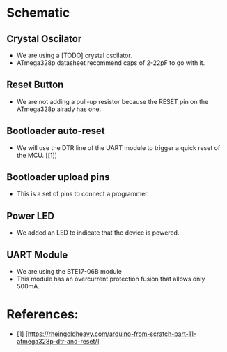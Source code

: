 # Schematic
## Crystal Oscilator
* We are using a [TODO] crystal oscilator.
* ATmega328p datasheet recommend caps of 2-22pF to go with it.

## Reset Button
* We are not adding a pull-up resistor because the RESET pin on the ATmega328p alrady has one.

## Bootloader auto-reset
* We will use the DTR line of the UART module to trigger a quick reset of the MCU. [[1]]

## Bootloader upload pins
* This is a set of pins to connect a programmer.

## Power LED
* We added an LED to indicate that the device is powered.

## UART Module
* We are using the BTE17-06B module
* This module has an overcurrent protection fusion that allows only 500mA.

# References:
* <a id="1">[1]</a> [https://rheingoldheavy.com/arduino-from-scratch-part-11-atmega328p-dtr-and-reset/]
